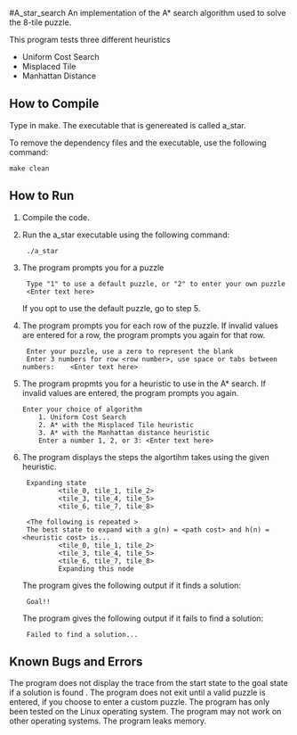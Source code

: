 #A_star_search
An implementation of the A* search algorithm used to solve the 8-tile puzzle.

This program tests three different heuristics
- Uniform Cost Search
- Misplaced Tile
- Manhattan Distance

## How to Compile
Type in make.
The executable that is genereated is called a_star.

To remove the dependency files and the executable, use the following command:

    make clean

## How to Run
1. Compile the code.

2. Run the a_star executable using the following command:

        ./a_star

3. The program prompts you for a puzzle

        Type "1" to use a default puzzle, or "2" to enter your own puzzle
        <Enter text here>
    If you opt to use the default puzzle, go to step 5.
4. The program prompts you for each row of the puzzle. If invalid values are entered for a row, the program prompts you again for that row.

        Enter your puzzle, use a zero to represent the blank
        Enter 3 numbers for row <row number>, use space or tabs between numbers:    <Enter text here>

5.  The program propmts you for a heuristic to use in the A* search. If invalid values are entered, the program prompts you again.

        Enter your choice of algorithm
            1. Uniform Cost Search
            2. A* with the Misplaced Tile heuristic
            3. A* with the Manhattan distance heuristic
            Enter a number 1, 2, or 3: <Enter text here>

6. The program displays the steps the algortihm takes using the given heuristic. 

        Expanding state
                <tile_0, tile_1, tile_2>
                <tile_3, tile_4, tile_5>
                <tile_6, tile_7, tile_8>
        
        <The following is repeated >
        The best state to expand with a g(n) = <path cost> and h(n) = <heuristic cost> is...
                <tile_0, tile_1, tile_2>
                <tile_3, tile_4, tile_5>
                <tile_6, tile_7, tile_8>
                Expanding this node

    The program gives the following output if it finds a solution:

        Goal!!

    The program gives the following output if it fails to find a solution:

        Failed to find a solution...

## Known Bugs and Errors
The program does not display the trace from the start state to the goal state if a solution is found    . The program does not exit until a valid puzzle is entered, if you choose to enter a custom puzzle.
The program has only been tested on the Linux operating system. The program may not work on other operating systems.
The program leaks memory.

